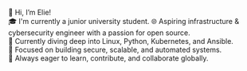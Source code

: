 👋 Hi, I’m Elie!  
🎓 I'm currently a junior university student.
🌐 Aspiring infrastructure & cybersecurity engineer with a passion for open source.  
🐧 Currently diving deep into Linux, Python, Kubernetes, and Ansible.  
🔐 Focused on building secure, scalable, and automated systems.  
🚀 Always eager to learn, contribute, and collaborate globally.
